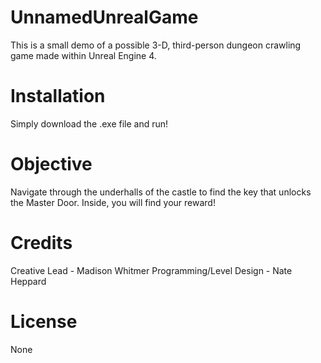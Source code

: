 # UnnamedUnrealGame
This is a small demo of a possible 3-D, third-person dungeon crawling game made within Unreal Engine 4.

# Installation
Simply download the .exe file and run!

# Objective
Navigate through the underhalls of the castle to find the key that unlocks the Master Door. Inside, you will find your reward!

# Credits
Creative Lead - Madison Whitmer
Programming/Level Design - Nate Heppard

# License
None
